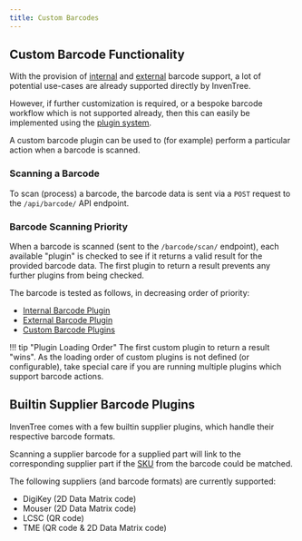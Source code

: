 ```yaml
---
title: Custom Barcodes
---
```


## Custom Barcode Functionality

With the provision of [internal](./internal.md) and [external](./external.md) barcode support, a lot of potential use-cases are already supported directly by InvenTree.

However, if further customization is required, or a bespoke barcode workflow which is not supported already, then this can easily be implemented using the [plugin system](../plugins/mixins/barcode.md).

A custom barcode plugin can be used to (for example) perform a particular action when a barcode is scanned.

### Scanning a Barcode

To scan (process) a barcode, the barcode data is sent via a `POST` request to the `/api/barcode/` API endpoint.

### Barcode Scanning Priority

When a barcode is scanned (sent to the `/barcode/scan/` endpoint), each available "plugin" is checked to see if it returns a valid result for the provided barcode data. The first plugin to return a result prevents any further plugins from being checked.

The barcode is tested as follows, in decreasing order of priority:

- [Internal Barcode Plugin](./internal.md)
- [External Barcode Plugin](./external.md)
- [Custom Barcode Plugins](../plugins/mixins/barcode.md)

!!! tip "Plugin Loading Order"
    The first custom plugin to return a result "wins". As the loading order of custom plugins is not defined (or configurable), take special care if you are running multiple plugins which support barcode actions.

## Builtin Supplier Barcode Plugins

InvenTree comes with a few builtin supplier plugins, which handle their respective barcode formats.

Scanning a supplier barcode for a supplied part will link to the corresponding supplier part if the [SKU](../report/context_variables.md#supplierpart) from the barcode could be matched.

The following suppliers (and barcode formats) are currently supported:

- DigiKey (2D Data Matrix code)
- Mouser (2D Data Matrix code)
- LCSC (QR code)
- TME (QR code & 2D Data Matrix code)
